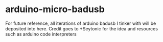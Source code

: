 # arduino-micro-badusb
For future reference, all iterations of arduino badusb I tinker with will be deposited into here. Credit goes to +Seytonic for the idea and resources such as arduino code interpreters
